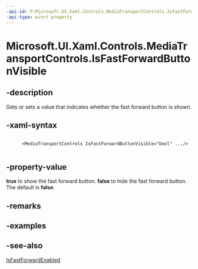 ```yaml
---
-api-id: P:Microsoft.UI.Xaml.Controls.MediaTransportControls.IsFastForwardButtonVisible
-api-type: winrt property
---
```


<!-- Property syntax
public bool IsFastForwardButtonVisible { get;  set; }
-->

# Microsoft.UI.Xaml.Controls.MediaTransportControls.IsFastForwardButtonVisible

## -description
Gets or sets a value that indicates whether the fast forward button is shown.

## -xaml-syntax
```xaml

      <MediaTransportControls IsFastForwardButtonVisible="bool" .../>
    
```


## -property-value
**true** to show the fast forward button. **false** to hide the fast forward button. The default is **false**.

## -remarks

## -examples

## -see-also
[IsFastForwardEnabled](mediatransportcontrols_isfastforwardenabled.md)
